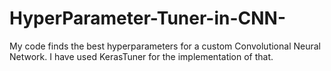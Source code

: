 # HyperParameter-Tuner-in-CNN-
My code finds the best hyperparameters for a custom Convolutional Neural Network. I have used KerasTuner for the implementation of that. 
